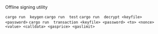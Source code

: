 Offline signing utility

`cargo run  keygen`
`cargo run  test`
`cargo run  decrypt <keyfile> <password>`
`cargo run  transaction <keyfile> <password> <to> <nonce> <value> <calldata> <gasprice> <gaslimit>`
